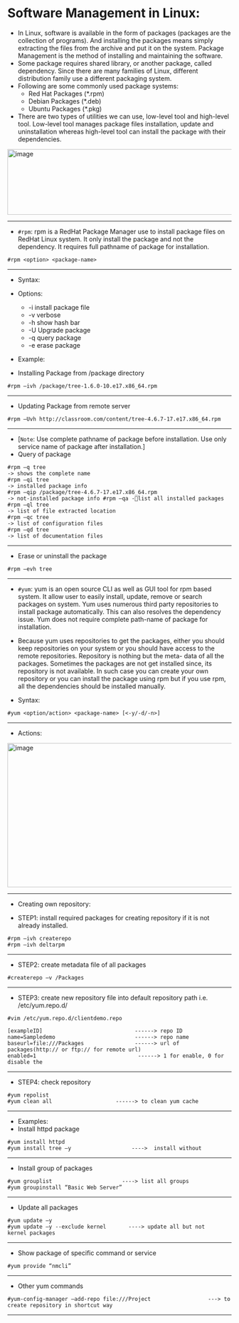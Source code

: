 # Software Management in Linux:

- In Linux, software is available in the form of packages (packages are the collection of programs). And installing the packages means simply extracting the files from the archive and put it on the system. Package Management is the method of installing and maintaining the software.
- Some package requires shared library, or another package, called dependency. Since there are many families of Linux, different distribution family use a different packaging system.
- Following are some commonly used package systems:
    - Red Hat Packages (*.rpm)
    - Debian Packages (*.deb)
    - Ubuntu Packages (*.pkg)
- There are two types of utilities we can use, low-level tool and high-level tool. Low-level tool manages package files installation, update and uninstallation whereas high-level tool can install the package with their dependencies.
<img width="853" height="147" alt="image" src="https://github.com/user-attachments/assets/9f734d56-d4b8-4ef3-bcc4-da407f2c3961" />

---
- `#rpm`: rpm is a RedHat Package Manager use to install package files on RedHat Linux system. It only install the package and not the dependency. It requires full pathname of package for installation.
```
#rpm <option> <package-name>
```
---
- Syntax:
- Options:

  - -i install package file
  - -v verbose
  - -h show hash bar
  - -U Upgrade package
  - -q query package
  - -e erase package

- Example:
- Installing Package from /package directory
```
#rpm –ivh /package/tree-1.6.0-10.e17.x86_64.rpm
```
---
- Updating Package from remote server
```
#rpm –Uvh http://classroom.com/content/tree-4.6.7-17.e17.x86_64.rpm
```
---
- [`Note`: Use complete pathname of package before installation. Use only service name of package after installation.]
- Query of package
```
#rpm –q tree                                                          -> shows the complete name
#rpm –qi tree                                                         -> installed package info
#rpm –qip /package/tree-4.6.7-17.e17.x86_64.rpm                       -> not-installed package info #rpm –qa -list all installed packages
#rpm –ql tree                                                         -> list of file extracted location
#rpm –qc tree                                                         -> list of configuration files
#rpm –qd tree                                                         -> list of documentation files
```
---
- Erase or uninstall the package
```
#rpm –evh tree
```
---
- `#yum`: yum is an open source CLI as well as GUI tool for rpm based system. It allow user to easily install, update, remove or search packages on system. Yum uses numerous third party repositories to install package automatically. This can also resolves the dependency issue. Yum does not require complete path-name of package for installation.
- Because yum uses repositories to get the packages, either you should keep repositories on your system or you should have access to the remote repositories. Repository is nothing but the meta- data of all the packages. Sometimes the packages are not get installed since, its repository is not available. In such case you can create your own repository or you can install the package using rpm but if you use rpm, all the dependencies should be installed manually.

- Syntax:
```
#yum <option/action> <package-name> [<-y/-d/-n>]
```
---
- Actions:
<img width="856" height="323" alt="image" src="https://github.com/user-attachments/assets/7655593e-eea2-4f44-b271-7150e3b1bb74" />

---
- Creating own repository:

- STEP1: install required packages for creating repository if it is not already installed.
```
#rpm –ivh createrepo
#rpm –ivh deltarpm
```
---
- STEP2: create metadata file of all packages
```
#createrepo –v /Packages
```
---
- STEP3: create new repository file into default repository path i.e. /etc/yum.repo.d/
```
#vim /etc/yum.repo.d/clientdemo.repo

[exampleID]                             ------> repo ID
name=Sampledemo                         ------> repo name
baseurl=file:///Packages                ------> url of packages(http:// or ftp:// for remote url)
enabled=1                                ------> 1 for enable, 0 for disable the
```
---
- STEP4: check repository
```
#yum repolist
#yum clean all                    ------> to clean yum cache
```
---
- Examples:
- Install httpd package
```
#yum install httpd
#yum install tree –y                   ---->  install without
```
---
- Install group of packages
```
#yum grouplist                      ----> list all groups
#yum groupinstall “Basic Web Server”
```
---
- Update all packages
```
#yum update –y
#yum update –y --exclude kernel       ----> update all but not
kernel packages
```
---
- Show package of specific command or service
```
#yum provide “nmcli”
```
---
- Other yum commands
```
#yum-config-manager –add-repo file:///Project                  ---> to create repository in shortcut way
```
---






















































































































